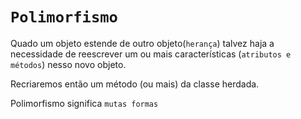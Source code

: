 # `Polimorfismo`

Quado um objeto estende de outro objeto(`herança`) talvez haja a necessidade de reescrever um ou mais características (`atributos e métodos`) nesso novo objeto.

Recriaremos então um método (ou mais) da classe herdada.

Polimorfismo significa `mutas formas`